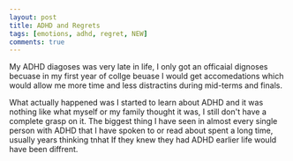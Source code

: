 ```yaml
---
layout: post
title: ADHD and Regrets
tags: [emotions, adhd, regret, NEW]
comments: true
---
```

My ADHD diagoses was very late in life, I only got an officaial dignoses becuase in my first year of collge beuase I would get accomedations which would allow me more time and less distractins during mid-terms and finals.
   
What actually happened was I started to learn about ADHD and it was nothing like what myself or my family thought it was, I still don't have a complete grasp on it. The biggest thing I have seen in almost every single person with ADHD that I have spoken to or read about spent a long time, usually years thinking tnhat If they knew they had ADHD earlier life would have been diffrent.